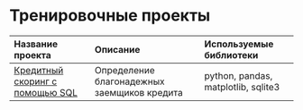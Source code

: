 # Тренировочные проекты
| Название проекта | Описание | Используемые библиотеки | 
| :---------------------- | :---------------------- | :---------------------- |
| [Кредитный скоринг с помощью SQL](credit_scoring_SQL) | Определение благонадежных заемщиков кредита | python, pandas, matplotlib, sqlite3 |
